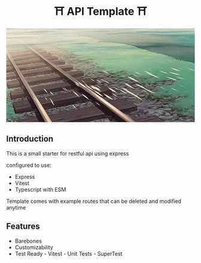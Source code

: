 <h1 align="center">⛩️ API Template ⛩️</h1>
<img src="https://github.com/Kyuuari/Kyuuari/blob/main/Assets/railway.webp" width="100%" height="250px">

## Introduction
This is a small starter for restful api using express

configured to use:

* Express
* Vitest
* Typescript with ESM

Template comes with example routes that can be deleted and modified anytime


## Features
* Barebones 
* Customizability
* Test Ready - Vitest - Unit Tests - SuperTest
